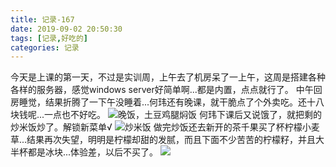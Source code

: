 ```yaml
---
title: 记录-167
date: 2019-09-02 20:50:30
tags: [记录,好吃的]
categories: 记录
---
```

今天是上课的第一天，不过是实训周，上午去了机房呆了一上午，这周是搭建各种各样的服务器，感觉windows server好简单啊...都是内置，点点就行了。
中午回房睡觉，结果折腾了一下午没睡着...何玮还有晚课，就干脆点了个外卖吃。还十八块钱呢...一点也不好吃。
![晚饭，土豆鸡腿焖饭](/img/记录167-1.jpg)
何玮下课后又说饿了，就把剩的炒米饭炒了。解锁新菜单√
![炒米饭](/img/记录167-2.jpg)
做完炒饭还去新开的茶千果买了杯柠檬小麦草...结果再次失望，明明是柠檬却甜的发腻，而且下面不少苦苦的柠檬籽，并且大半杯都是冰块...体验差，以后不买了。
![](/img/记录167-3.jpg)